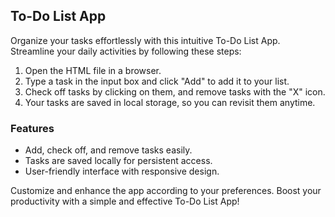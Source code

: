 ## To-Do List App

Organize your tasks effortlessly with this intuitive To-Do List App. Streamline your daily activities by following these steps:

1. Open the HTML file in a browser.
2. Type a task in the input box and click "Add" to add it to your list.
3. Check off tasks by clicking on them, and remove tasks with the "X" icon.
4. Your tasks are saved in local storage, so you can revisit them anytime.

### Features

- Add, check off, and remove tasks easily.
- Tasks are saved locally for persistent access.
- User-friendly interface with responsive design.

Customize and enhance the app according to your preferences. Boost your productivity with a simple and effective To-Do List App!

